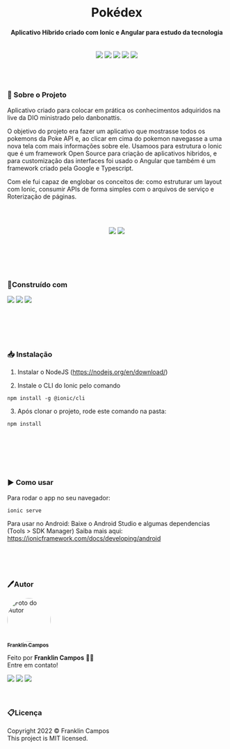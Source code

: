 <br />
<h1 align="center"> Pokédex </h1>
<h4 align="center">Aplicativo Híbrido criado com Ionic e Angular para estudo da tecnologia</h4>
<br />
<div id="statusProject" align="center">
<img src="https://img.shields.io/github/license/franklindrw/pokedex.svg?style=for-the-badge" />
<img src="https://img.shields.io/github/stars/franklindrw/pokedex.svg?style=for-the-badge" />
<img src="https://img.shields.io/github/forks/franklindrw/pokedex.svg?style=for-the-badge" />
<img src="https://img.shields.io/github/issues/franklindrw/pokedex.svg?style=for-the-badge" />
<img src="http://img.shields.io/static/v1?label=STATUS&message=CONCLUIDO&color=green&style=for-the-badge"/>
</div>

<br /><br />

### 🔎 Sobre o Projeto

Aplicativo criado para colocar em prática os conhecimentos adquiridos na live da DIO ministrado pelo danbonattis.

O objetivo do projeto era fazer um aplicativo que mostrasse todos os pokemons da Poke API e, ao clicar em cima do pokemon navegasse a uma nova tela com mais informações sobre ele. Usamoos para estrutura o Ionic que é um framework Open Source para criação de aplicativos hibridos, e para customização das interfaces foi usado o Angular que também é um framework criado pela Google e Typescript.

Com ele fui capaz de englobar os conceitos de: como estruturar um layout com Ionic, consumir APIs de forma simples com o arquivos de serviço e Roterização de páginas.

<br /><br />
<div align="center">
  <img src="https://user-images.githubusercontent.com/81038899/156907937-1aad18a5-3d2f-413f-bb07-b45d27b185a0.gif" />
  <img src="https://user-images.githubusercontent.com/81038899/156907938-0c8cd420-6a85-4bc2-9abd-0a0f70a8a989.gif" />
</div>
<br />

<h2></h2>
<br /><br />

### 🔨Construído com
<div id="statusProject" align="left">
 <img src="https://img.shields.io/badge/Ionic-3880FF?style=for-the-badge&logo=ionic&logoColor=white" />
 <img src="https://img.shields.io/badge/Angular-DD0031?style=for-the-badge&logo=angular&logoColor=white" />
 <img src="https://img.shields.io/badge/Node.js-339933?style=for-the-badge&logo=nodedotjs&logoColor=white" />
</div>
<br />

<h2></h2>
<br /><br />

### 📥 Instalação

 1. Instalar o NodeJS (https://nodejs.org/en/download/)

 2. Instale o CLI do Ionic pelo comando
 ```shell
 npm install -g @ionic/cli
 ```

 3. Após clonar o projeto, rode este comando na pasta:
 ```shell
 npm install
 ```
<br />

<h2></h2>
<br /><br />

### ▶️ Como usar

 Para rodar o app no seu navegador:
 ```shell
 ionic serve
 ```
 
 Para usar no Android:
 Baixe o Android Studio e algumas dependencias (Tools > SDK Manager)
 Saiba mais aqui: https://ionicframework.com/docs/developing/android
 <br />

<h2></h2>
<br /><br />

 ### 🖊Autor

<a href="https://github.com/franklindrw">
<img style="border-radius: 50%; width: 100px" src="https://github.com/franklindrw.png" alt="Foto do Autor"/>
<br />
<sub><b>Franklin Campos</b></sub>
</a>
</br>
<p>Feito por <strong>Franklin Campos</strong> 👋🏻 </br>
Entre em contato!</p>

<div>
<a href="https://www.linkedin.com/in/franklindrw" target="_blank"><img src="https://img.shields.io/badge/-LinkedIn-%230077B5?style=for-the-badge&logo=linkedin&logoColor=white" target="_blank"></a>
<a href="mailto:franklindrw@gmail.com"><img src="https://img.shields.io/badge/Gmail-D14836?style=for-the-badge&logo=gmail&logoColor=white" target="_blank"></a>
<a href="https://www.instagram.com/franklindrw" target="_blank"><img src="https://img.shields.io/badge/-Instagram-%23E4405F?style=for-the-badge&logo=instagram&logoColor=white" target="_blank"></a>
</div>
<br /><br />

### 📋Licença

<p> Copyright 2022 © Franklin Campos </br>
This project is MIT licensed.</p>
